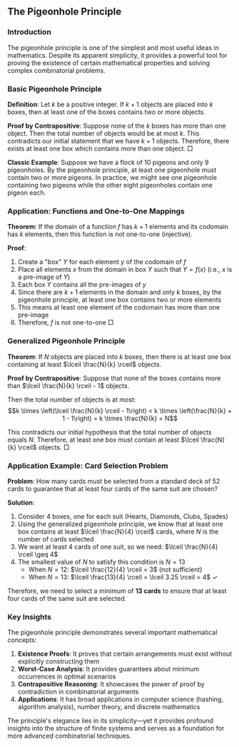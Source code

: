 ## The Pigeonhole Principle

### Introduction

The pigeonhole principle is one of the simplest and most useful ideas in mathematics. Despite its apparent simplicity, it provides a powerful tool for proving the existence of certain mathematical properties and solving complex combinatorial problems.

### Basic Pigeonhole Principle

**Definition**: Let $k$ be a positive integer. If $k + 1$ objects are placed into $k$ boxes, then at least one of the boxes contains two or more objects.

**Proof by Contrapositive**:
Suppose none of the $k$ boxes has more than one object. Then the total number of objects would be at most $k$. This contradicts our initial statement that we have $k + 1$ objects. Therefore, there exists at least one box which contains more than one object. □

**Classic Example**: 
Suppose we have a flock of 10 pigeons and only 9 pigeonholes. By the pigeonhole principle, at least one pigeonhole must contain two or more pigeons. In practice, we might see one pigeonhole containing two pigeons while the other eight pigeonholes contain one pigeon each.

### Application: Functions and One-to-One Mappings

**Theorem**: If the domain of a function $f$ has $k + 1$ elements and its codomain has $k$ elements, then this function is not one-to-one (injective).

**Proof**:
1. Create a "box" $Y$ for each element $y$ of the codomain of $f$
2. Place all elements $x$ from the domain in box $Y$ such that $Y = f(x)$ (i.e., $x$ is a pre-image of $Y$)
3. Each box $Y$ contains all the pre-images of $y$
4. Since there are $k + 1$ elements in the domain and only $k$ boxes, by the pigeonhole principle, at least one box contains two or more elements
5. This means at least one element of the codomain has more than one pre-image
6. Therefore, $f$ is not one-to-one □

### Generalized Pigeonhole Principle

**Theorem**: If $N$ objects are placed into $k$ boxes, then there is at least one box containing at least $\lceil \frac{N}{k} \rceil$ objects.

**Proof by Contrapositive**:
Suppose that none of the boxes contains more than $\lceil \frac{N}{k} \rceil - 1$ objects.

Then the total number of objects is at most:
$$k \times \left(\lceil \frac{N}{k} \rceil - 1\right) < k \times \left(\frac{N}{k} + 1 - 1\right) = k \times \frac{N}{k} = N$$

This contradicts our initial hypothesis that the total number of objects equals $N$. Therefore, at least one box must contain at least $\lceil \frac{N}{k} \rceil$ objects. □

### Application Example: Card Selection Problem

**Problem**: How many cards must be selected from a standard deck of 52 cards to guarantee that at least four cards of the same suit are chosen?

**Solution**:
1. Consider 4 boxes, one for each suit (Hearts, Diamonds, Clubs, Spades)
2. Using the generalized pigeonhole principle, we know that at least one box contains at least $\lceil \frac{N}{4} \rceil$ cards, where $N$ is the number of cards selected
3. We want at least 4 cards of one suit, so we need: $\lceil \frac{N}{4} \rceil \geq 4$
4. The smallest value of $N$ to satisfy this condition is $N = 13$
   - When $N = 12$: $\lceil \frac{12}{4} \rceil = 3$ (not sufficient)
   - When $N = 13$: $\lceil \frac{13}{4} \rceil = \lceil 3.25 \rceil = 4$ ✓

Therefore, we need to select a minimum of **13 cards** to ensure that at least four cards of the same suit are selected.

### Key Insights

The pigeonhole principle demonstrates several important mathematical concepts:

1. **Existence Proofs**: It proves that certain arrangements must exist without explicitly constructing them
2. **Worst-Case Analysis**: It provides guarantees about minimum occurrences in optimal scenarios
3. **Contrapositive Reasoning**: It showcases the power of proof by contradiction in combinatorial arguments
4. **Applications**: It has broad applications in computer science (hashing, algorithm analysis), number theory, and discrete mathematics

The principle's elegance lies in its simplicity—yet it provides profound insights into the structure of finite systems and serves as a foundation for more advanced combinatorial techniques.